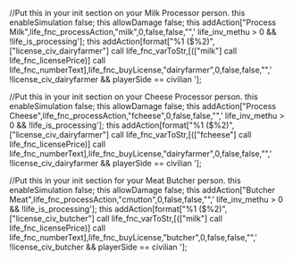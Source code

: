 //Put this in your init section on your Milk Processor person.
this enableSimulation false; this allowDamage false; this addAction["Process Milk",life_fnc_processAction,"milk",0,false,false,"",' life_inv_methu > 0 && !life_is_processing']; this addAction[format["%1 ($%2)",["license_civ_dairyfarmer"] call life_fnc_varToStr,[(["milk"] call life_fnc_licensePrice)] call life_fnc_numberText],life_fnc_buyLicense,"dairyfarmer",0,false,false,"",' !license_civ_dairyfarmer && playerSide == civilian '];

//Put this in your init section on your Cheese Processor person.
this enableSimulation false; this allowDamage false; this addAction["Process Cheese",life_fnc_processAction,"fcheese",0,false,false,"",' life_inv_methu > 0 && !life_is_processing']; this addAction[format["%1 ($%2)",["license_civ_dairyfarmer"] call life_fnc_varToStr,[(["fcheese"] call life_fnc_licensePrice)] call life_fnc_numberText],life_fnc_buyLicense,"dairyfarmer",0,false,false,"",' !license_civ_dairyfarmer && playerSide == civilian '];

//Put this in your init section for your Meat Butcher person.
this enableSimulation false; this allowDamage false; this addAction["Butcher Meat",life_fnc_processAction,"cmutton",0,false,false,"",' life_inv_methu > 0 && !life_is_processing']; this addAction[format["%1 ($%2)",["license_civ_butcher"] call life_fnc_varToStr,[(["milk"] call life_fnc_licensePrice)] call life_fnc_numberText],life_fnc_buyLicense,"butcher",0,false,false,"",' !license_civ_butcher && playerSide == civilian '];
